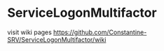# ServiceLogonMultifactor
visit wiki pages https://github.com/Constantine-SRV/ServiceLogonMultifactor/wiki
